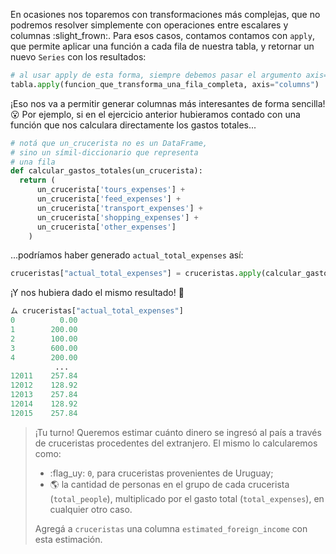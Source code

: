 En ocasiones nos toparemos con transformaciones más complejas, que no podremos resolver simplemente con operaciones entre escalares y columnas :slight_frown:. Para esos casos, contamos contamos con `apply`, que permite aplicar una función a cada fila de nuestra tabla, y retornar un nuevo `Series` con los resultados: 

```python
# al usar apply de esta forma, siempre debemos pasar el argumento axis="columns"
tabla.apply(funcion_que_transforma_una_fila_completa, axis="columns")
```

¡Eso nos va a permitir generar columnas más interesantes de forma sencilla! :open_mouth: Por ejemplo, si en el ejercicio anterior hubieramos contado con una función que nos calculara directamente los gastos totales...

```python
# notá que un_crucerista no es un DataFrame, 
# sino un símil-diccionario que representa 
# una fila
def calcular_gastos_totales(un_crucerista):
  return (
      un_crucerista['tours_expenses'] +
      un_crucerista['feed_expenses'] +
      un_crucerista['transport_expenses'] +
      un_crucerista['shopping_expenses'] +
      un_crucerista['other_expenses']
    )
```

...podríamos haber generado `actual_total_expenses` así: 

```python
cruceristas["actual_total_expenses"] = cruceristas.apply(calcular_gastos_totales, axis="columns")
```

¡Y nos hubiera dado el mismo resultado! :tada:

```python
ム cruceristas["actual_total_expenses"]
0          0.00
1        200.00
2        100.00
3        600.00
4        200.00
          ...  
12011    257.84
12012    128.92
12013    257.84
12014    128.92
12015    257.84
```


> ¡Tu turno! Queremos estimar cuánto dinero se ingresó al país a través de cruceristas procedentes del extranjero. El mismo lo calcularemos como: 
>
>  * :flag_uy: `0`, para cruceristas provenientes de Uruguay;
>  * :earth_americas: la cantidad de personas en el grupo de cada crucerista (`total_people`), multiplicado por el gasto total (`total_expenses`), en cualquier otro caso.
> 
> Agregá a `cruceristas` una columna `estimated_foreign_income` con esta estimación.
